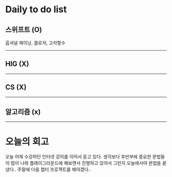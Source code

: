 # Daily to do list
## 스위프트 (O)   
옵셔널 체이닝, 클로저, 고차함수
- - -
## HIG (X)   

-- - -
## CS (X)   

- - -
## 알고리즘 (x)   

---------
# 오늘의 회고
오늘 어제 수강하던 인터넷 강의를 이어서 듣고 있다. 생각보다 후반부에 중요한 문법들이 많이 나와 플레이그라운드에 해보면서 진행하고 있어서 그런지 오늘에서야 문법을 끝냈다..
주말에 다음 챕터 프로젝트를 해야겠다..
